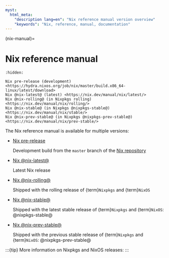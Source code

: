 ```yaml
---
myst:
  html_meta:
    "description lang=en": "Nix reference manual version overview"
    "keywords": "Nix, reference, manual, documentation"
---
```


(nix-manual)=
# Nix reference manual

<!--
This page is pre-processed before rendering with Sphinx. For details:

    grep -n nix-manual.md default.nix
-->

```{toctree}
:hidden:

Nix pre-release (development) <https://hydra.nixos.org/job/nix/master/build.x86_64-linux/latest/download>
Nix @nix-latest@ (latest) <https://nix.dev/manual/nix/latest/>
Nix @nix-rolling@ (in Nixpkgs rolling) <https://nix.dev/manual/nix/rolling/>
Nix @nix-stable@ (in Nixpkgs @nixpkgs-stable@) <https://nix.dev/manual/nix/stable/>
Nix @nix-prev-stable@ (in Nixpkgs @nixpkgs-prev-stable@) <https://nix.dev/manual/nix/prev-stable/>
```

The Nix reference manual is available for multiple versions:

- [Nix pre-release](https://hydra.nixos.org/job/nix/master/build.x86_64-linux/latest/download)

  Development build from the `master` branch of the [Nix repository](https://github.com/NixOS/nix)

- [Nix @nix-latest@](https://nix.dev/manual/nix/latest/)

  Latest Nix release

- [Nix @nix-rolling@](https://nix.dev/manual/nix/rolling/)

  Shipped with the rolling release of {term}`Nixpkgs` and {term}`NixOS`

- [Nix @nix-stable@](https://nix.dev/manual/nix/stable/)

  Shipped with the latest stable release of {term}`Nixpkgs` and {term}`NixOS`: @nixpkgs-stable@

- [Nix @nix-prev-stable@](https://nix.dev/manual/nix/prev-stable/)

  Shipped with the previous stable release of {term}`Nixpkgs` and {term}`NixOS`: @nixpkgs-prev-stable@

:::{tip}
More information on Nixpkgs and NixOS releases: [](channel-branches)
:::
